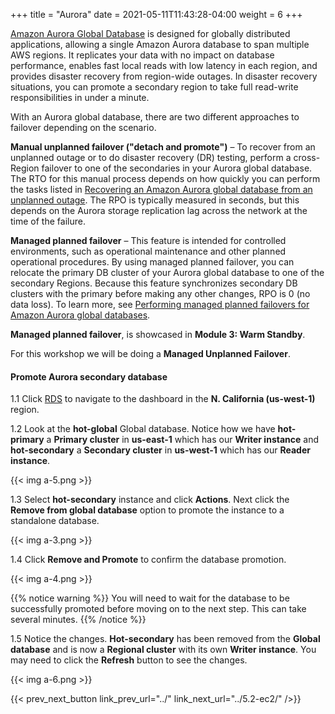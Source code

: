 +++
title = "Aurora"
date =  2021-05-11T11:43:28-04:00
weight = 6
+++

[Amazon Aurora Global Database](https://aws.amazon.com/rds/aurora/global-database) is designed for globally distributed applications, allowing a single Amazon Aurora database to span multiple AWS regions. It replicates your data with no impact on database performance, enables fast local reads with low latency in each region, and provides disaster recovery from region-wide outages. In disaster recovery situations, you can promote a secondary region to take full read-write responsibilities in under a minute.

With an Aurora global database, there are two different approaches to failover depending on the scenario.  

**Manual unplanned failover ("detach and promote")** – To recover from an unplanned outage or to do disaster recovery (DR) testing, perform a cross-Region failover to one of the secondaries in your Aurora global database. The RTO for this manual process depends on how quickly you can perform the tasks listed in [Recovering an Amazon Aurora global database from an unplanned outage](https://docs.aws.amazon.com/AmazonRDS/latest/AuroraUserGuide/aurora-global-database-disaster-recovery.html#aurora-global-database-failover). The RPO is typically measured in seconds, but this depends on the Aurora storage replication lag across the network at the time of the failure.

**Managed planned failover** – This feature is intended for controlled environments, such as operational maintenance and other planned operational procedures. By using managed planned failover, you can relocate the primary DB cluster of your Aurora global database to one of the secondary Regions. Because this feature synchronizes secondary DB clusters with the primary before making any other changes, RPO is 0 (no data loss). To learn more, see [Performing managed planned failovers for Amazon Aurora global databases](https://docs.aws.amazon.com/AmazonRDS/latest/AuroraUserGuide/aurora-global-database-disaster-recovery.html#aurora-global-database-disaster-recovery.managed-failover).

**Managed planned failover**, is showcased in **Module 3: Warm Standby**. 

For this workshop we will be doing a **Managed Unplanned Failover**.

#### Promote Aurora secondary database

1.1 Click [RDS](https://us-west-1.console.aws.amazon.com/rds/home?region=us-west-1#databases:) to navigate to the dashboard in the **N. California (us-west-1)** region.

1.2 Look at the **hot-global** Global database. Notice how we have **hot-primary** a **Primary cluster** in **us-east-1** which has our **Writer instance** and **hot-secondary** a **Secondary cluster** in **us-west-1** which has our **Reader instance**.

{{< img a-5.png >}}

1.3 Select **hot-secondary** instance and click **Actions**. Next click the **Remove from global database** option to promote the instance to a standalone database.

{{< img a-3.png >}}

1.4 Click **Remove and Promote** to confirm the database promotion.

{{< img a-4.png >}}

{{% notice warning %}}
You will need to wait for the database to be successfully promoted before moving on to the next step.  This can take several minutes.
{{% /notice %}}

1.5 Notice the changes. **Hot-secondary** has been removed from the **Global database** and is now a **Regional cluster** with its own **Writer instance**. You may need to click the **Refresh** button to see the changes.

{{< img a-6.png >}}

{{< prev_next_button link_prev_url="../" link_next_url="../5.2-ec2/" />}}

